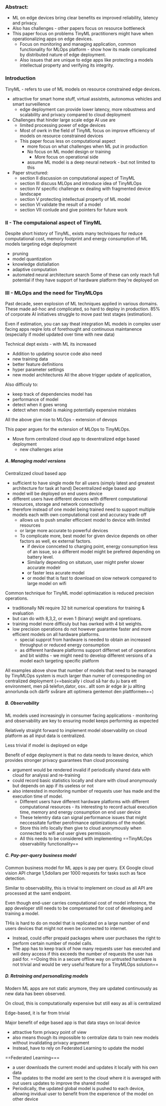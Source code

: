 
### Abstract:
- ML on edge devices bring clear benefits ex improved reliability, latency and privacy.
- Also has challenges - other papers focus on resource bottleneck
- This paper focus on problems TinyML practitioners might have when operationalizing apps on edge devices.
	- Focus on monitoring and managing application, common functionality for MLOps platform - show how its made complicated by distributed nature of edge deployment.
	- Also issues that are unique to edge apps like protecting a models intellectual property and verifying its integrity.

### Introduction

TinyML - refers to use of ML models on resource constrained edge devices.
- attractive for smart home stuff, virtual assistnts, autonomus vehicles and smart surveillence
	- edge deployment can provide lower latency, more robustness and scalability and privacy compared to cloud deployment
- Challenges that hinder large scale edge AI use are
	- limited processing power of edge devices
	- Most of owrk in the field of TinyML focus on improve efficiency of models on resource constrained devices
	- This paper focus less on computational aspect
		- more focus on what challenges when ML put in production
		- No focus on ML model design or training
			- More focus on operational side
		- assume ML model is a deep neural network - but not limited to this
- Paper structured:
	- section II discussion on computational aspect of TinyML
	- section III discuss MLOps and introduce idea of TinyMLOps
	- section IV specific challenge ex dealing with fragmented device landscape
	- section V protecting intellectual property of ML model
	- section VI validate the result of a model
	- section VII conlude and give pointers for future work

### II - The computaional aspect of TinyML

Despite short history of TinyML, exists many techniques for reduce computational cost, memory footprint and energy consumption of ML models targeting edge deployment
- pruning
- model quantization
- knowledge distiallation
- adaptive computation
- automated neural architecture search
Some of these can only reach full potential if they have support of hardware platform they're deployed on

### III - MLOps and the need for TinyMLOps
Past decade, seen explosion of ML techniques applied in various domains.
These made ad-hoc and complicated, so hard to deploy in production. 85% of corporate AI initiatives struggle to move past test stages (estimation).

Even if estimation, you can say theat integration ML models in complex user facing apps reqire lots of forethought and continuous maintanence (especially if model updated over time with new data)

Technical dept exists - with ML its increased
- Addition to updating source code also need
- new training data
- better feature definitions
- hyper parameter settings
- new model architectures
All the above trigger update of application,

Also difficuly to:
- keep track of dependencies model has
- performance of model
- detect when it goes wrong
- detect when model is making potentially expensive mistakes

All the above give rise to MLOps - extension of devops

This paper argues for the extension of MLOps to TinyMLOps.
- Move form centralized cloud app to dexentralized edge based deployment
	- new challenges arise

##### A. Managing model versions
Centralizzed cloud based app
- sufficient to have single mode for all users (simply latest and greatest architecture for task at hand)
Decentralized edge based app
- model will be deployed on end users device
- different users have different devices with different computational resources, storage and network connectivity
- therefore instead of one model being trained need to support multiple models each with own computational cost and accuracy trade off
	- allows us to push smaller efficcient model to device with limited resources
	- or large more accurate to powerful devices
	- To complicate more, best model for given device depends on other factors as well, ex external factors.
		- if device connceted to charging point, energy consumption less of an issue, so a different model might be prefered depending on battery level.
		- Similarly depending on sitatuon, user might prefer slower accurate modelr
		- or faster less acurate model
		- or model that is fast to download on slow network compared to large model on wifi

Common technique for TinyML model optimiazation is reduced precision operations.
- traditionally NN require 32 bit numerical operations for training & evaluation
- but can do with 8,3,2, or even 1 (binary) weight and opretioans.
- training model more difficuly but has owrked with 4 bit weights.
- low precision operations do not however guarantee faster and more efficient models on all hardware platforms.
	- special supprot from hardware is needed to obtain an increased throughput or reduced energy consumption
	- as different hardware platforms support differnet set of operations and bit widths - we might need to develop different versions of a model each targeting specific platform

All examples above show that number of models that need to be managed by TinyMLOps system is much larger than numer of corresponeding on centralized deployment (==basically i cloud så har du ju bara ett environment, men på telefon,dator, osv.. allt som är edge är ju allting annorlunda och därflr svårare  att optimera gentemot den plattformen==)

##### B. Observability

ML models used increasingly in consumer facing applications - monitoring and observability are key to ensuring model keeps performing as expected

Relatively straight forward to implement model observability on cloud platform as all input data is centralized.

Less trivial if model is deployed on edge

Benefit of edge deployment is that no data needs to leave device, which provides stronger privacy guarantees than cloud processing
- argument would be rendered invalid if periodically shared data with cloud for analyssi and re-training
- could record basic statistics locally and share with cloud anonymously but depends on app if its useless or not
- also interested in monitoring number of requests user has made and the execution time of model.
	- Different users have different hardware platforms with different computational resources - its interesting to record actual execution time, memory and energy consumption on end user device
	- These telemtry data can signal performance issues that might neccessitate further perofrmance optimizations of the model.
	- Store this info locally then give to cloud anonymously when connected to wifi and user gives permissoin.
	- All this needs to be considered with implementing ==TinyMLOps observability functionality==


##### C. Pay-per-query business model
Common business model for ML apps is pay per query. EX Google cloud vision API charge 1,5dollars per 1000 requests for tasks such as face detection.

Similar to observability, this is trivial to implement on cloud as all API are processed at the samt endpoint.

Even though end-user carries computational cost of model inference, the app developer still needs to be compensated for cost of developing and training a model.

THis is hard to do on model that is replicated on a large number of end users devices that might not even be connected to internet.
- Instead, could offer prepaid packages where user purchases the right to perform certain number of model calls.
- The app has to keep track of how many requests user has executed and will deny access if this exceeds the number of requests the user has paid for. ==Doing this in a secure offline way on untrusted hardware is not trivial and would be very useful feature for a TinyMLOps solution==

##### D. Retraining and personalizing models

Modern ML apps are not static anymore, they are updated continuously as new data has been observed.

On cloud, this is computationally expensive but still easy as all is centralized

Edge-based, it is far from trivial

Major benefit of edge based app is that data stays on local device
- attractive form privacy point of view
- also means though its impossible to centralize data to train new models without invalidating privacy argument
- Instead, have to rely on Federated Learning to update the model

==Federated Learning===
- a user downloads the current model and updates it locally with his own data
- The updates to the model are sent to the cloud where it is averaged with out users updates to improve the shared model
- Periodically, the updated global model is pushed to each device, allowing invidual user to benefit from the experience of the model on other device














































